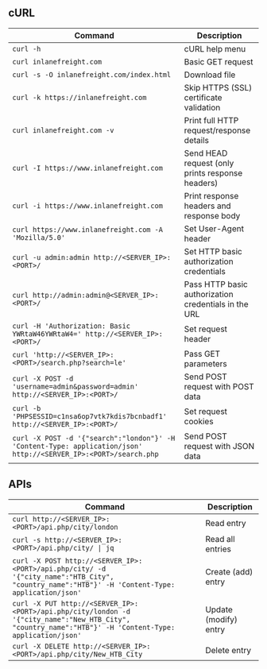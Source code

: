## cURL

|**Command**|**Description**|
|---|---|
|`curl -h`|cURL help menu|
|`curl inlanefreight.com`|Basic GET request|
|`curl -s -O inlanefreight.com/index.html`|Download file|
|`curl -k https://inlanefreight.com`|Skip HTTPS (SSL) certificate validation|
|`curl inlanefreight.com -v`|Print full HTTP request/response details|
|`curl -I https://www.inlanefreight.com`|Send HEAD request (only prints response headers)|
|`curl -i https://www.inlanefreight.com`|Print response headers and response body|
|`curl https://www.inlanefreight.com -A 'Mozilla/5.0'`|Set User-Agent header|
|`curl -u admin:admin http://<SERVER_IP>:<PORT>/`|Set HTTP basic authorization credentials|
|`curl http://admin:admin@<SERVER_IP>:<PORT>/`|Pass HTTP basic authorization credentials in the URL|
|`curl -H 'Authorization: Basic YWRtaW46YWRtaW4=' http://<SERVER_IP>:<PORT>/`|Set request header|
|`curl 'http://<SERVER_IP>:<PORT>/search.php?search=le'`|Pass GET parameters|
|`curl -X POST -d 'username=admin&password=admin' http://<SERVER_IP>:<PORT>/`|Send POST request with POST data|
|`curl -b 'PHPSESSID=c1nsa6op7vtk7kdis7bcnbadf1' http://<SERVER_IP>:<PORT>/`|Set request cookies|
|`curl -X POST -d '{"search":"london"}' -H 'Content-Type: application/json' http://<SERVER_IP>:<PORT>/search.php`|Send POST request with JSON data|

## APIs

|**Command**|**Description**|
|---|---|
|`curl http://<SERVER_IP>:<PORT>/api.php/city/london`|Read entry|
|`curl -s http://<SERVER_IP>:<PORT>/api.php/city/ \| jq`|Read all entries|
|`curl -X POST http://<SERVER_IP>:<PORT>/api.php/city/ -d '{"city_name":"HTB_City", "country_name":"HTB"}' -H 'Content-Type: application/json'`|Create (add) entry|
|`curl -X PUT http://<SERVER_IP>:<PORT>/api.php/city/london -d '{"city_name":"New_HTB_City", "country_name":"HTB"}' -H 'Content-Type: application/json'`|Update (modify) entry|
|`curl -X DELETE http://<SERVER_IP>:<PORT>/api.php/city/New_HTB_City`|Delete entry|